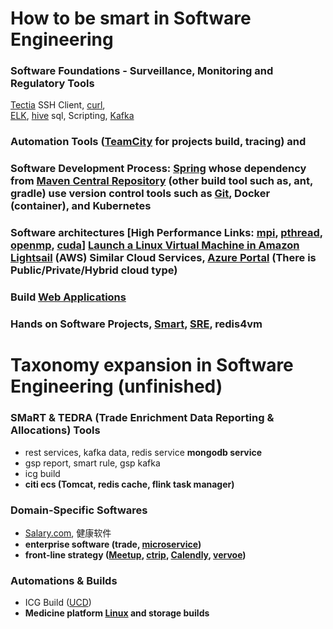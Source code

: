 # How to be smart in Software Engineering

### Software Foundations - Surveillance, Monitoring and Regulatory Tools  

[Tectia](https://www.ssh.com/products/tectia-ssh/) SSH Client, [curl](https://curl.se/),  
[ELK](https://www.elastic.co/elasticsearch), [hive](https://cwiki.apache.org/confluence/display/Hive/) sql, Scripting, [Kafka](https://kafka.apache.org/books-and-papers)

### Automation Tools ([TeamCity](https://teamcity.com/gotime/) for projects build, tracing) and

### Software Development Process: [Spring](https://spring.io/projects) whose dependency from [Maven Central Repository](https://mvnrepository.com/) (other build tool such as, ant, gradle) use version control tools such as [Git](https://git-scm.com/docs), Docker (container), and Kubernetes

### Software architectures  [High Performance Links: [mpi](https://hpc-tutorials.llnl.gov/mpi/), [pthread](https://pubs.opengroup.org/onlinepubs/9699919799/idx/threads.html), [openmp](https://www.openmp.org/specifications/), [cuda](https://developer.nvidia.com/cuda-zone)] [Launch a Linux Virtual Machine in Amazon Lightsail](https://aws.amazon.com/getting-started/hands-on/launch-windows-vm/) (AWS) Similar Cloud Services, [Azure Portal](https://learn.microsoft.com/en-us/azure/virtual-network/virtual-networks-udr-overview) (There is Public/Private/Hybrid cloud type)

### Build [Web Applications](https://www.ibm.com/products/websphere-application-server)

### Hands on Software Projects, [Smart](https://github.com/alibaba/SmartEngine), [SRE](https://sreworks.opensource.alibaba.com/), redis4vm


# Taxonomy expansion in Software Engineering (unfinished)

### SMaRT & TEDRA (Trade Enrichment Data Reporting & Allocations) Tools

- rest services, kafka data, redis service **mongodb service**
- gsp report, smart rule, gsp kafka  
- icg build  
- **citi ecs (Tomcat, redis cache, flink task manager)**

### Domain-Specific Softwares
- [Salary.com](https://www.salary.com/), 健康软件  
- **enterprise software (trade, [microservice](https://spring.io/microservices))**  
- **front-line strategy ([Meetup](https://www.meetup.com/), [ctrip](https://www.ctrip.com/?sid=155952&allianceid=4897&ouid=index), [Calendly](https://calendly.com/), [vervoe](https://vervoe.com/))**

### Automations & Builds  
- ICG Build ([UCD](https://www.ibm.com/cloud/urbancode/deploy))  
- **Medicine platform [Linux](https://www.redhat.com/en/technologies/linux-platforms/enterprise-linux) and storage builds**  

